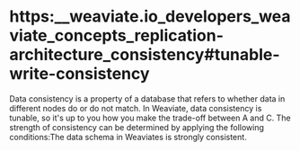 # https:\_\_weaviate.io_developers_weaviate_concepts_replication-architecture_consistency#tunable-write-consistency

Data consistency is a property of a database that refers to whether data in different nodes do or do not match. In Weaviate, data consistency is tunable, so it's up to you how you make the trade-off between A and C. The strength of consistency can be determined by applying the following conditions:The data schema in Weaviates is strongly consistent.
